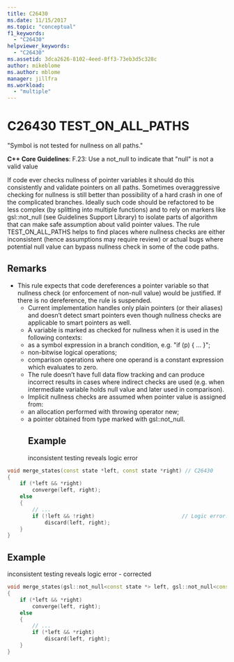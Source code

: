 ```yaml
---
title: C26430
ms.date: 11/15/2017
ms.topic: "conceptual"
f1_keywords:
  - "C26430"
helpviewer_keywords:
  - "C26430"
ms.assetid: 3dca2626-8102-4eed-8ff3-73eb3d5c328c
author: mikeblome
ms.author: mblome
manager: jillfra
ms.workload:
  - "multiple"
---
```


# C26430 TEST_ON_ALL_PATHS
"Symbol is not tested for nullness on all paths."

**C++ Core Guidelines**:
F.23: Use a not_null<T> to indicate that "null" is not a valid value

If code ever checks nullness of pointer variables it should do this consistently and validate pointers on all paths. Sometimes overaggressive checking for nullness is still better than possibility of a hard crash in one of the complicated branches. Ideally such code should be refactored to be less complex (by splitting into multiple functions) and to rely on markers like gsl::not_null (see Guidelines Support Library) to isolate parts of algorithm that can make safe assumption about valid pointer values. The rule TEST_ON_ALL_PATHS helps to find places where nullness checks are either inconsistent (hence assumptions may require review) or actual bugs where potential null value can bypass nullness check in some of the code paths.

## Remarks
- This rule expects that code dereferences a pointer variable so that nullness check (or enforcement of non-null value) would be justified. If there is no dereference, the rule is suspended.
  - Current implementation handles only plain pointers (or their aliases) and doesn’t detect smart pointers even though nullness checks are applicable to smart pointers as well.
  - A variable is marked as checked for nullness when it is used in the following contexts:
  - as a symbol expression in a branch condition, e.g. "if (p) { ... }";
  - non-bitwise logical operations;
  - comparison operations where one operand is a constant expression which evaluates to zero.
  - The rule doesn’t have full data flow tracking and can produce incorrect results in cases where indirect checks are used (e.g. when intermediate variable holds null value and later used in comparison).
  - Implicit nullness checks are assumed when pointer value is assigned from:
  - an allocation performed with throwing operator new;
  - a pointer obtained from type marked with gsl::not_null.
    ## Example
    inconsistent testing reveals logic error

```cpp
void merge_states(const state *left, const state *right) // C26430
{
    if (*left && *right)
        converge(left, right);
    else
    {
        // ...
        if (!left && !right)                            // Logic error!
            discard(left, right);
    }
}
```

## Example
inconsistent testing reveals logic error - corrected

```cpp
void merge_states(gsl::not_null<const state *> left, gsl::not_null<const state *> right)
{
    if (*left && *right)
        converge(left, right);
    else
    {
        // ...
        if (*left && *right)
            discard(left, right);
    }
}
```
